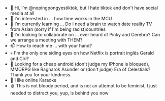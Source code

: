 - 👋 Hi, I’m @nopingpongyestiktok, but I hate tiktok and don't have social media at all
- 👀 I’m interested in ... how time works in the MCU
- 🌱 I’m currently learning ... Do I need a brain to watch date reality TV from Asian (sorry if I'm being racist)countries 
- 💞️ I’m looking to collaborate on ... ever heard of Pinky and Cerebro? Can we arrange a meeting with THEM?
- 📫 How to reach me ... with your hand?
- 💀 I'm the only one siding eyes on how Netflix is portrait inglês Gerald and Ciri?
- 🤖 Looking for a cheap android (don't judge my IPhone is bloqued), MMORPG like Ragnarok Asunder or (don't judge) Era of Celestials? Thank you for your kindness.
- 🎤 I like online Karaoke
- 🩸 This is not bloody period, and is not an attempt to be feminist, I just needed to distract you, yup, is behind you now


<!---
nopingpongyestiktok/nopingpongyestiktok is a ✨ special ✨ repository because its `README.md` (this file) appears on your GitHub profile.
You can click the Preview link to take a look at your changes.
--->
